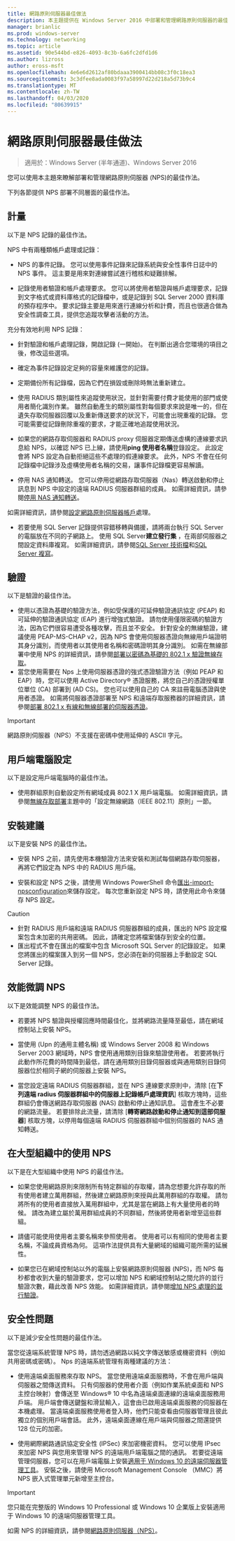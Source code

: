```yaml
---
title: 網路原則伺服器最佳做法
description: 本主題提供在 Windows Server 2016 中部署和管理網路原則伺服器的最佳作法。
manager: brianlic
ms.prod: windows-server
ms.technology: networking
ms.topic: article
ms.assetid: 90e544bd-e826-4093-8c3b-6a6fc2dfd1d6
ms.author: lizross
author: eross-msft
ms.openlocfilehash: 4e6e6d2612af80bdaaa3900414bb08c3f0c18ea3
ms.sourcegitcommit: 3c3dfee8ada0083f97a58997d22d218a5d73b9c4
ms.translationtype: MT
ms.contentlocale: zh-TW
ms.lasthandoff: 04/03/2020
ms.locfileid: "80639915"
---
```

# <a name="network-policy-server-best-practices"></a>網路原則伺服器最佳做法

>適用於：Windows Server (半年通道)、Windows Server 2016

您可以使用本主題來瞭解部署和管理網路原則伺服器 \(NPS\)的最佳作法。

下列各節提供 NPS 部署不同層面的最佳作法。

## <a name="accounting"></a>計量

以下是 NPS 記錄的最佳作法。

NPS 中有兩種類帳戶處理或記錄：

- NPS 的事件記錄。 您可以使用事件記錄來記錄系統與安全性事件日誌中的 NPS 事件。 這主要是用來對連線嘗試進行稽核和疑難排解。

- 記錄使用者驗證和帳戶處理要求。 您可以將使用者驗證與帳戶處理要求，記錄到文字格式或資料庫格式的記錄檔中，或是記錄到 SQL Server 2000 資料庫的預存程序中。 要求記錄主要是用來進行連線分析和計費，而且也很適合做為安全性調查工具，提供您追蹤攻擊者活動的方法。

充分有效地利用 NPS 記錄：

- 針對驗證和帳戶處理記錄，開啟記錄 \(一開始\)。 在判斷出適合您環境的項目之後，修改這些選項。

- 確定為事件記錄設定足夠的容量來維護您的記錄。

- 定期備份所有記錄檔，因為它們在損毀或刪除時無法重新建立。

- 使用 RADIUS 類別屬性來追蹤使用狀況，並針對需要付費才能使用的部門或使用者簡化識別作業。 雖然自動產生的類別屬性對每個要求來說是唯一的，但在遺失存取伺服器回覆以及重新傳送要求的狀況下，可能會出現重複的記錄。 您可能需要從記錄刪除重複的要求，才能正確地追蹤使用狀況。

- 如果您的網路存取伺服器和 RADIUS proxy 伺服器定期傳送虛構的連線要求訊息給 NPS，以確認 NPS 已上線，請使用**ping 使用者名稱**登錄設定。 此設定會將 NPS 設定為自動拒絕這些不處理的假連線要求。 此外，NPS 不會在任何記錄檔中記錄涉及虛構使用者名稱的交易，讓事件記錄檔更容易解讀。

- 停用 NAS 通知轉送。 您可以停用從網路存取伺服器（Nas）轉送啟動和停止訊息到 NPS 中設定的遠端 RADIUS 伺服器群組的成員。 如需詳細資訊，請參閱[停用 NAS 通知轉送](nps-disable-nas-notifications.md)。

如需詳細資訊，請參閱[設定網路原則伺服器帳戶](nps-accounting-configure.md)處理。

- 若要使用 SQL Server 記錄提供容錯移轉與備援，請將兩台執行 SQL Server 的電腦放在不同的子網路上。 使用 SQL Server**建立發行集** ，在兩部伺服器之間設定資料庫複寫。 如需詳細資訊，請參閱[SQL Server 技術檔](https://msdn.microsoft.com/library/ms130214.aspx)和[SQL Server 複寫](https://msdn.microsoft.com/library/ms151198.aspx)。

## <a name="authentication"></a>驗證

以下是驗證的最佳作法。

- 使用以憑證為基礎的驗證方法，例如受保護的可延伸驗證通訊協定 \(PEAP\) 和可延伸的驗證通訊協定 \(EAP\) 進行增強式驗證。 請勿使用僅限密碼的驗證方法，因為它們很容易遭受各種攻擊，而且並不安全。 針對安全的無線驗證，建議使用 PEAP\-MS\-CHAP v2，因為 NPS 會使用伺服器憑證向無線用戶端證明其身分識別，而使用者以其使用者名稱和密碼證明其身分識別。  如需在無線部署中使用 NPS 的詳細資訊，請參閱[部署以密碼為基礎的 802.1 x 驗證無線存取](https://technet.microsoft.com/windows-server-docs/networking/core-network-guide/cncg/wireless/a-deploy-8021x-wireless-access)。
- 當您使用需要在 Nps 上使用伺服器憑證的強式憑證驗證方法（例如 PEAP 和 EAP）時，您可以使用 Active Directory&reg; 憑證服務，將您自己的憑證授權單位單位 \(CA\) 部署到 \(AD CS\)。 您也可以使用自己的 CA 來註冊電腦憑證與使用者憑證。 如需將伺服器憑證部署至 NPS 和遠端存取服務器的詳細資訊，請參閱[部署 802.1 x 有線和無線部署的伺服器憑證](https://technet.microsoft.com/windows-server-docs/networking/core-network-guide/cncg/server-certs/deploy-server-certificates-for-802.1x-wired-and-wireless-deployments)。

> [!IMPORTANT]
> 網路原則伺服器（NPS）不支援在密碼中使用延伸的 ASCII 字元。

## <a name="client-computer-configuration"></a>用戶端電腦設定

以下是設定用戶端電腦時的最佳作法。

- 使用群組原則自動設定所有網域成員 802.1 X 用戶端電腦。 如需詳細資訊，請參閱[無線存取部署](https://technet.microsoft.com/windows-server-docs/networking/core-network-guide/cncg/wireless/e-wireless-access-deployment#bkmk_policies)主題中的「設定無線網路（IEEE 802.11）原則」一節。

## <a name="installation-suggestions"></a>安裝建議

以下是安裝 NPS 的最佳作法。

- 安裝 NPS 之前，請先使用本機驗證方法來安裝和測試每個網路存取伺服器，再將它們設定為 NPS 中的 RADIUS 用戶端。

- 安裝和設定 NPS 之後，請使用 Windows PowerShell 命令[匯出-import-npsconfiguration](https://technet.microsoft.com/library/jj872749.aspx)來儲存設定。 每次您重新設定 NPS 時，請使用此命令來儲存 NPS 設定。

>[!CAUTION]
>- 針對 RADIUS 用戶端和遠端 RADIUS 伺服器群組的成員，匯出的 NPS 設定檔案包含未加密的共用密碼。 因此，請確定您將檔案儲存到安全的位置。
>- 匯出程式不會在匯出的檔案中包含 Microsoft SQL Server 的記錄設定。 如果您將匯出的檔案匯入到另一個 NPS，您必須在新的伺服器上手動設定 SQL Server 記錄。

## <a name="performance-tuning-nps"></a>效能微調 NPS

以下是效能調整 NPS 的最佳作法。

- 若要將 NPS 驗證與授權回應時間最佳化，並將網路流量降至最低，請在網域控制站上安裝 NPS。

- 當使用 \(Upn 的通用主體名稱\) 或 Windows Server 2008 和 Windows Server 2003 網域時，NPS 會使用通用類別目錄來驗證使用者。 若要將執行此動作所花費的時間降到最低，請在通用類別目錄伺服器或與通用類別目錄伺服器位於相同子網的伺服器上安裝 NPS。

- 當您設定遠端 RADIUS 伺服器群組，並在 NPS 連線要求原則中，清除 [在**下列遠端 radius 伺服器群組中的伺服器上記錄帳戶處理資訊**] 核取方塊時，這些群組仍會傳送網路存取伺服器 \(NAS\) 啟動和停止通知訊息。 這會產生不必要的網路流量。 若要排除此流量，請清除 [**轉寄網路啟動和停止通知到這部伺服器**] 核取方塊，以停用每個遠端 RADIUS 伺服器群組中個別伺服器的 NAS 通知轉送。

## <a name="using-nps-in-large-organizations"></a>在大型組織中的使用 NPS

以下是在大型組織中使用 NPS 的最佳作法。

- 如果您使用網路原則來限制所有特定群組的存取權，請為您想要允許存取的所有使用者建立萬用群組，然後建立網路原則來授與此萬用群組的存取權。 請勿將所有的使用者直接放入萬用群組中，尤其是當在網路上有大量使用者的時候。 請改為建立屬於萬用群組成員的不同群組，然後將使用者新增至這些群組。

- 請儘可能使用使用者主要名稱來參照使用者。 使用者可以有相同的使用者主要名稱，不論成員資格為何。 這項作法提供具有大量網域的組織可能所需的延展性。

- 如果您已在網域控制站以外的電腦上安裝網路原則伺服器 \(NPS\)，而 NPS 每秒都會收到大量的驗證要求，您可以增加 NPS 和網域控制站之間允許的並行驗證次數，藉此改善 NPS 效能。 如需詳細資訊，請參閱[增加 NPS 處理的並行驗證](https://docs.microsoft.com/windows-server/networking/technologies/nps/nps-concurrent-auth)。

## <a name="security-issues"></a>安全性問題

以下是減少安全性問題的最佳作法。

當您從遠端系統管理 NPS 時，請勿透過網路以純文字傳送敏感或機密資料（例如共用密碼或密碼）。 Nps 的遠端系統管理有兩種建議的方法：

- 使用遠端桌面服務來存取 NPS。 當您使用遠端桌面服務時，不會在用戶端與伺服器之間傳送資料。 只有伺服器的使用者介面（例如作業系統桌面和 NPS 主控台映射）會傳送至 Windows&reg; 10 中名為遠端桌面連線的遠端桌面服務用戶端。 用戶端會傳送鍵盤和滑鼠輸入，這會由已啟用遠端桌面服務的伺服器在本機處理。 當遠端桌面服務使用者登入時，他們只能查看由伺服器管理且彼此獨立的個別用戶端會話。 此外，遠端桌面連線在用戶端與伺服器之間還提供 128 位元的加密。

- 使用網際網路通訊協定安全性 (IPSec) 來加密機密資料。 您可以使用 IPsec 來加密 NPS 與您用來管理 NPS 的遠端用戶端電腦之間的通訊。 若要從遠端管理伺服器，您可以在用戶端電腦上安裝[適用于 Windows 10 的遠端伺服器管理工具](https://www.microsoft.com/download/details.aspx?id=45520)。 安裝之後，請使用 Microsoft Management Console （MMC）將 NPS 嵌入式管理單元新增至主控台。

>[!IMPORTANT]
>您只能在完整版的 Windows 10 Professional 或 Windows 10 企業版上安裝適用于 Windows 10 的遠端伺服器管理工具。

如需 NPS 的詳細資訊，請參閱[網路原則伺服器（NPS）](nps-top.md)。

